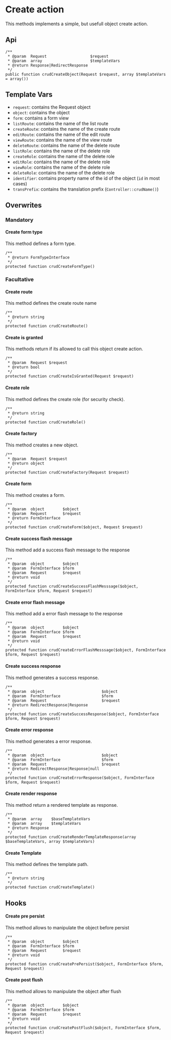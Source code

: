 # Create action

This methods implements a simple, but usefull object create action.

## Api

```{.php}
/**
 * @param  Request                   $request
 * @param  array                     $templateVars
 * @return Response|RedirectResponse
 */
public function crudCreateObject(Request $request, array $templateVars = array())
```

## Template Vars

 * `request`: contains the Request object
 * `object`: contains the object
 * `form`: contains a form view
 * `listRoute`: contains the name of the list route
 * `createRoute`: contains the name of the create route
 * `editRoute`: contains the name of the edit route
 * `viewRoute`: contains the name of the view route
 * `deleteRoute`: contains the name of the delete route
 * `listRole`: contains the name of the delete role
 * `createRole`: contains the name of the delete role
 * `editRole`: contains the name of the delete role
 * `viewRole`: contains the name of the delete role
 * `deleteRole`: contains the name of the delete role
 * `identifier`: contains property name of the id of the object (`id` in most cases)
 * `transPrefix`: contains the translation prefix (`Controller::crudName()`)

## Overwrites

### Mandatory

#### Create form type

This method defines a form type.

```{.php}
/**
 * @return FormTypeInterface
 */
protected function crudCreateFormType()
```

### Facultative

#### Create route

This method defines the create route name

```{.php}
/**
 * @return string
 */
protected function crudCreateRoute()
```

#### Create is granted

This methods return if its allowed to call this object create action.

```{.php}
/**
 * @param  Request $request
 * @return bool
 */
protected function crudCreateIsGranted(Request $request)
```

#### Create role

This method defines the create role (for security check).

```{.php}
/**
 * @return string
 */
protected function crudCreateRole()
```

#### Create factory

This method creates a new object.

```{.php}
/**
 * @param  Request $request
 * @return object
 */
protected function crudCreateFactory(Request $request)
```

#### Create form

This method creates a form.

```{.php}
/**
 * @param  object        $object
 * @param  Request       $request
 * @return FormInterface
 */
protected function crudCreateForm($object, Request $request)
```

#### Create success flash message

This method add a success flash message to the response

```{.php}
/**
 * @param  object        $object
 * @param  FormInterface $form
 * @param  Request       $request
 * @return void
 */
protected function crudCreateSuccessFlashMesssage($object, FormInterface $form, Request $request)
```

#### Create error flash message

This method add a error flash message to the response

```{.php}
/**
 * @param  object        $object
 * @param  FormInterface $form
 * @param  Request       $request
 * @return void
 */
protected function crudCreateErrorFlashMesssage($object, FormInterface $form, Request $request)
```

#### Create success response

This method generates a success response.

```{.php}
/**
 * @param  object                         $object
 * @param  FormInterface                  $form
 * @param  Request                        $request
 * @return RedirectResponse|Response
 */
protected function crudCreateSuccessResponse($object, FormInterface $form, Request $request)
```

#### Create error response

This method generates a error response.

```{.php}
/**
 * @param  object                         $object
 * @param  FormInterface                  $form
 * @param  Request                        $request
 * @return RedirectResponse|Response|null
 */
protected function crudCreateErrorResponse($object, FormInterface $form, Request $request)
```

#### Create render response

This method return a rendered template as response.

```{.php}
/**
 * @param  array    $baseTemplateVars
 * @param  array    $templateVars
 * @return Response
 */
protected function crudCreateRenderTemplateResponse(array $baseTemplateVars, array $templateVars)
```

#### Create Template

This method defines the template path.

```{.php}
/**
 * @return string
 */
protected function crudCreateTemplate()
```

## Hooks

#### Create pre persist

This method allows to manipulate the object before persist

```{.php}
/**
 * @param  object        $object
 * @param  FormInterface $form
 * @param  Request       $request
 * @return void
 */
protected function crudCreatePrePersist($object, FormInterface $form, Request $request)
```

#### Create post flush

This method allows to manipulate the object after flush

```{.php}
/**
 * @param  object        $object
 * @param  FormInterface $form
 * @param  Request       $request
 * @return void
 */
protected function crudCreatePostFlush($object, FormInterface $form, Request $request)
```
